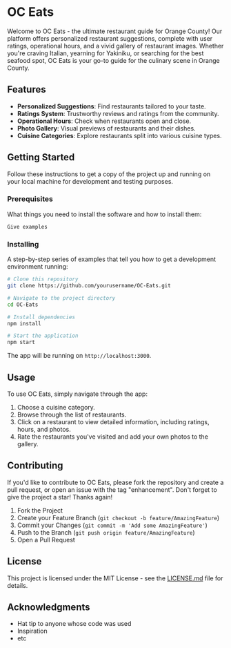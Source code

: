 # OC Eats

Welcome to OC Eats - the ultimate restaurant guide for Orange County! Our platform offers personalized restaurant suggestions, complete with user ratings, operational hours, and a vivid gallery of restaurant images. Whether you're craving Italian, yearning for Yakiniku, or searching for the best seafood spot, OC Eats is your go-to guide for the culinary scene in Orange County.

## Features

- **Personalized Suggestions**: Find restaurants tailored to your taste.
- **Ratings System**: Trustworthy reviews and ratings from the community.
- **Operational Hours**: Check when restaurants open and close.
- **Photo Gallery**: Visual previews of restaurants and their dishes.
- **Cuisine Categories**: Explore restaurants split into various cuisine types.

## Getting Started

Follow these instructions to get a copy of the project up and running on your local machine for development and testing purposes.

### Prerequisites

What things you need to install the software and how to install them:

```
Give examples
```

### Installing

A step-by-step series of examples that tell you how to get a development environment running:

```bash
# Clone this repository
git clone https://github.com/yourusername/OC-Eats.git

# Navigate to the project directory
cd OC-Eats

# Install dependencies
npm install

# Start the application
npm start
```

The app will be running on `http://localhost:3000`.

## Usage

To use OC Eats, simply navigate through the app:

1. Choose a cuisine category.
2. Browse through the list of restaurants.
3. Click on a restaurant to view detailed information, including ratings, hours, and photos.
4. Rate the restaurants you've visited and add your own photos to the gallery.

## Contributing

If you'd like to contribute to OC Eats, please fork the repository and create a pull request, or open an issue with the tag "enhancement". Don't forget to give the project a star! Thanks again!

1. Fork the Project
2. Create your Feature Branch (`git checkout -b feature/AmazingFeature`)
3. Commit your Changes (`git commit -m 'Add some AmazingFeature'`)
4. Push to the Branch (`git push origin feature/AmazingFeature`)
5. Open a Pull Request

## License

This project is licensed under the MIT License - see the [LICENSE.md](LICENSE) file for details.

## Acknowledgments

* Hat tip to anyone whose code was used
* Inspiration
* etc
